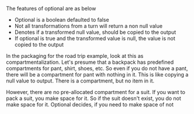 The features of optional are as below

* Optional is a boolean defaulted to false
* Not all transformations from a turn will return a non null value
* Denotes if a transformed null value, should be copied to the output
* If optional is true and the transformed value is null, the value is not copied to the output

In the packaging for the road trip example, look at this as compartmentalization.
Let's presume that a backpack has predefined compartments for pant, shirt, shoes, etc.
So even if you do not have a pant, there will be a compartment for pant with nothing in it.
This is like copying a null value to output. There is a compartment, but no item in it.

However, there are no pre-allocated compartment for a suit. If you want to pack a suit, you make space for it.
So if the suit doesn't exist, you do not make space for it. Optional decides, if you need to make space of not
